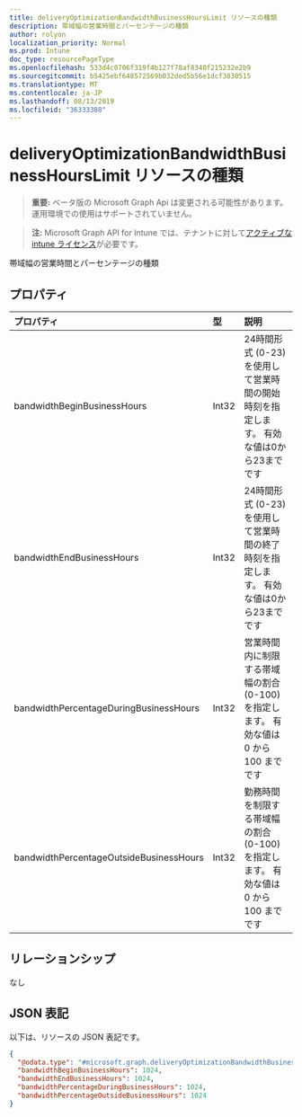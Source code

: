 ```yaml
---
title: deliveryOptimizationBandwidthBusinessHoursLimit リソースの種類
description: 帯域幅の営業時間とパーセンテージの種類
author: rolyon
localization_priority: Normal
ms.prod: Intune
doc_type: resourcePageType
ms.openlocfilehash: 533d4c0706f319f4b127f78af8340f215232e2b9
ms.sourcegitcommit: b5425ebf648572569b032ded5b56e1dcf3830515
ms.translationtype: MT
ms.contentlocale: ja-JP
ms.lasthandoff: 08/13/2019
ms.locfileid: "36333388"
---
```

# <a name="deliveryoptimizationbandwidthbusinesshourslimit-resource-type"></a>deliveryOptimizationBandwidthBusinessHoursLimit リソースの種類

> **重要:** ベータ版の Microsoft Graph Api は変更される可能性があります。運用環境での使用はサポートされていません。

> **注:** Microsoft Graph API for Intune では、テナントに対して[アクティブな intune ライセンス](https://go.microsoft.com/fwlink/?linkid=839381)が必要です。

帯域幅の営業時間とパーセンテージの種類

## <a name="properties"></a>プロパティ
|プロパティ|型|説明|
|:---|:---|:---|
|bandwidthBeginBusinessHours|Int32|24時間形式 (0-23) を使用して営業時間の開始時刻を指定します。 有効な値は0から23までです|
|bandwidthEndBusinessHours|Int32|24時間形式 (0-23) を使用して営業時間の終了時刻を指定します。 有効な値は0から23までです|
|bandwidthPercentageDuringBusinessHours|Int32|営業時間内に制限する帯域幅の割合 (0-100) を指定します。 有効な値は 0 から 100 までです|
|bandwidthPercentageOutsideBusinessHours|Int32|勤務時間を制限する帯域幅の割合 (0-100) を指定します。 有効な値は 0 から 100 までです|

## <a name="relationships"></a>リレーションシップ
なし

## <a name="json-representation"></a>JSON 表記
以下は、リソースの JSON 表記です。
<!-- {
  "blockType": "resource",
  "@odata.type": "microsoft.graph.deliveryOptimizationBandwidthBusinessHoursLimit"
}
-->
``` json
{
  "@odata.type": "#microsoft.graph.deliveryOptimizationBandwidthBusinessHoursLimit",
  "bandwidthBeginBusinessHours": 1024,
  "bandwidthEndBusinessHours": 1024,
  "bandwidthPercentageDuringBusinessHours": 1024,
  "bandwidthPercentageOutsideBusinessHours": 1024
}
```



